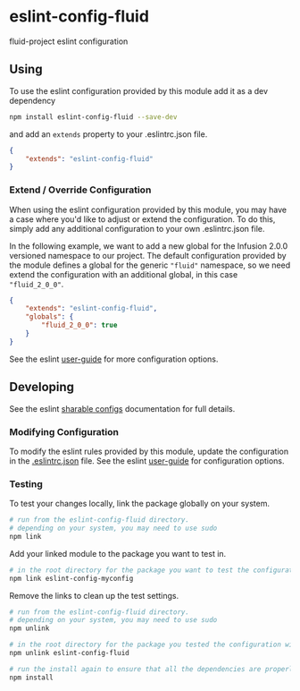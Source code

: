 # eslint-config-fluid
fluid-project eslint configuration

## Using ##

To use the eslint configuration provided by this module add it as a dev dependency

```bash
npm install eslint-config-fluid --save-dev
```

and add an `extends` property to your .eslintrc.json file.

```json
{
    "extends": "eslint-config-fluid"
}
```

### Extend / Override Configuration ###

When using the eslint configuration provided by this module, you may have a case where you'd like to adjust or extend the configuration. To do this, simply add any additional configuration to your own .eslintrc.json file.

In the following example, we want to add a new global for the Infusion 2.0.0 versioned namespace to our project. The default configuration provided by the module defines a global for the generic `"fluid"` namespace, so we need extend the configuration with an additional global, in this case `"fluid_2_0_0"`.

```json
{
    "extends": "eslint-config-fluid",
    "globals": {
        "fluid_2_0_0": true
    }
}
```

See the eslint [user-guide](http://eslint.org/docs/user-guide/configuring) for more configuration options.

## Developing ##

See the eslint [sharable configs](http://eslint.org/docs/developer-guide/shareable-configs) documentation for full details.

### Modifying Configuration ###

To modify the eslint rules provided by this module, update the configuration in the [.eslintrc.json](.eslintrc.json) file.
See the eslint [user-guide](http://eslint.org/docs/user-guide/configuring) for configuration options.

### Testing ###

To test your changes locally, link the package globally on your system.

```bash
# run from the eslint-config-fluid directory.
# depending on your system, you may need to use sudo
npm link
```

Add your linked module to the package you want to test in.
```bash
# in the root directory for the package you want to test the configuration with
npm link eslint-config-myconfig
```

Remove the links to clean up the test settings.

```bash
# run from the eslint-config-fluid directory.
# depending on your system, you may need to use sudo
npm unlink

# in the root directory for the package you tested the configuration with
npm unlink eslint-config-fluid

# run the install again to ensure that all the dependencies are properly installed
npm install
```
